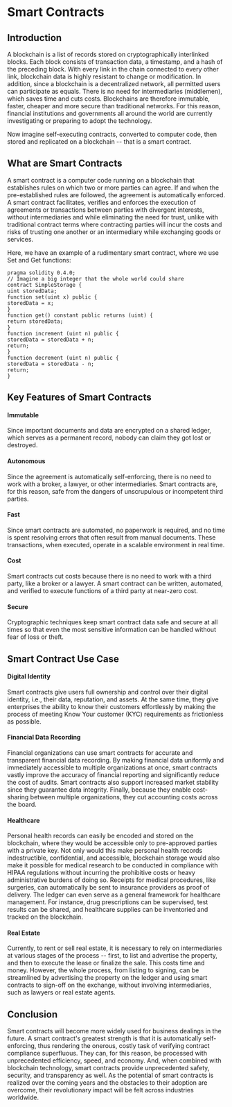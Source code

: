 # Smart Contracts

## Introduction

A blockchain is a list of records stored on cryptographically interlinked blocks. Each block consists of transaction data, a timestamp, and a hash of the preceding block. With every link in the chain connected to every other link, blockchain data is highly resistant to change or modification. In addition, since a blockchain is a decentralized network, all permitted users can participate as equals. There is no need for intermediaries (middlemen), which saves time and cuts costs. Blockchains are therefore immutable, faster, cheaper and more secure than traditional networks. For this reason, financial institutions and governments all around the world are currently investigating or preparing to adopt the technology.

Now imagine self-executing contracts, converted to computer code, then stored and replicated on a blockchain -- that is a smart contract.&#x20;

## What are Smart Contracts

A smart contract is a computer code running on a blockchain that establishes rules on which two or more parties can agree. If and when the pre-established rules are followed, the agreement is automatically enforced. A smart contract facilitates, verifies and enforces the execution of agreements or transactions between parties with divergent interests, without intermediaries and while eliminating the need for trust, unlike with traditional contract terms where contracting parties will incur the costs and risks of trusting one another or an intermediary while exchanging goods or services.

Here, we have an example of a rudimentary smart contract, where we use Set and Get functions:

`pragma solidity 0.4.0;`\
`// Imagine a big integer that the whole world could share`\
`contract SimpleStorage {`\
`uint storedData;`\
`function set(uint x) public {`\
`storedData = x;`\
`}`\
`function get() constant public returns (uint) {`\
`return storedData;`\
`}`\
`function increment (uint n) public {`\
`storedData = storedData + n;`\
`return;`\
`}`\
`function decrement (uint n) public {`\
`storedData = storedData - n;`\
`return;`\
`}`

## Key Features of Smart Contracts

#### Immutable

Since important documents and data are encrypted on a shared ledger, which serves as a permanent record, nobody can claim they got lost or destroyed.

#### Autonomous

Since the agreement is automatically self-enforcing, there is no need to work with a broker, a lawyer, or other intermediaries. Smart contracts are, for this reason, safe from the dangers of unscrupulous or incompetent third parties.

#### Fast

Since smart contracts are automated, no paperwork is required, and no time is spent resolving errors that often result from manual documents. These transactions, when executed, operate in a scalable environment in real time.&#x20;

#### Cost

Smart contracts cut costs because there is no need to work with a third party, like a broker or a lawyer. A smart contract can be written, automated, and verified to execute functions of a third party at near-zero cost.&#x20;

#### Secure

Cryptographic techniques keep smart contract data safe and secure at all times so that even the most sensitive information can be handled without fear of loss or theft.

## Smart Contract Use Case

#### Digital Identity

Smart contracts give users full ownership and control over their digital identity, i.e., their data, reputation, and assets. At the same time, they give enterprises the ability to know their customers effortlessly by making the process of meeting Know Your customer (KYC) requirements as frictionless as possible.

#### Financial Data Recording

Financial organizations can use smart contracts for accurate and transparent financial data recording. By making financial data uniformly and immediately accessible to multiple organizations at once, smart contracts vastly improve the accuracy of financial reporting and significantly reduce the cost of audits. Smart contracts also support increased market stability since they guarantee data integrity. Finally, because they enable cost-sharing between multiple organizations, they cut accounting costs across the board.

#### Healthcare&#x20;

Personal health records can easily be encoded and stored on the blockchain, where they would be accessible only to pre-approved parties with a private key. Not only would this make personal health records indestructible, confidential, and accessible, blockchain storage would also make it possible for medical research to be conducted in compliance with HIPAA regulations without incurring the prohibitive costs or heavy administrative burdens of doing so. Receipts for medical procedures, like surgeries, can automatically be sent to insurance providers as proof of delivery. The ledger can even serve as a general framework for healthcare management. For instance, drug prescriptions can be supervised, test results can be shared, and healthcare supplies can be inventoried and tracked on the blockchain.&#x20;

#### Real Estate

Currently, to rent or sell real estate, it is necessary to rely on intermediaries at various stages of the process -- first, to list and advertise the property, and then to execute the lease or finalize the sale. This costs time and money. However, the whole process, from listing to signing, can be streamlined by advertising the property on the ledger and using smart contracts to sign-off on the exchange, without involving intermediaries, such as lawyers or real estate agents.

## Conclusion

Smart contracts will become more widely used for business dealings in the future. A smart contract's greatest strength is that it is automatically self-enforcing, thus rendering the onerous, costly task of verifying contract compliance superfluous. They can, for this reason, be processed with unprecedented efficiency, speed, and economy. And, when combined with blockchain technology, smart contracts provide unprecedented safety, security, and transparency as well. As the potential of smart contracts is realized over the coming years and the obstacles to their adoption are overcome, their revolutionary impact will be felt across industries worldwide.

####
